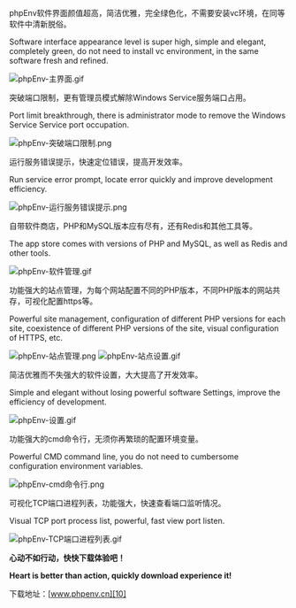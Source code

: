 phpEnv软件界面颜值超高，简洁优雅，完全绿色化，不需要安装vc环境，在同等软件中清新脱俗。

Software interface appearance level is super high, simple and elegant, completely green, do not need to install vc environment, in the same software fresh and refined.

![phpEnv-主界面.gif][1]



突破端口限制，更有管理员模式解除Windows Service服务端口占用。

Port limit breakthrough, there is administrator mode to remove the Windows Service Service port occupation.

![phpEnv-突破端口限制.png][2]



运行服务错误提示，快速定位错误，提高开发效率。

Run service error prompt, locate error quickly and improve development efficiency.

![phpEnv-运行服务错误提示.png][3]



自带软件商店，PHP和MySQL版本应有尽有，还有Redis和其他工具等。

The app store comes with versions of PHP and MySQL, as well as Redis and other tools.

![phpEnv-软件管理.gif][4]



功能强大的站点管理，为每个网站配置不同的PHP版本，不同PHP版本的网站共存，可视化配置https等。

Powerful site management, configuration of different PHP versions for each site, coexistence of different PHP versions of the site, visual configuration of HTTPS, etc.

![phpEnv-站点管理.png][5]
![phpEnv-站点设置.gif][6]



简洁优雅而不失强大的软件设置，大大提高了开发效率。

Simple and elegant without losing powerful software Settings, improve the efficiency of development.

![phpEnv-设置.gif][7]



功能强大的cmd命令行，无须你再繁琐的配置环境变量。

Powerful CMD command line, you do not need to cumbersome configuration environment variables.

![phpEnv-cmd命令行.png][8]



可视化TCP端口进程列表，功能强大，快速查看端口监听情况。

Visual TCP port process list, powerful, fast view port listen.

![phpEnv-TCP端口进程列表.gif][9]



**心动不如行动，快快下载体验吧！**


**Heart is better than action, quickly download experience it!**

下载地址：[www.phpenv.cn][10]


  [1]: https://www.phpenv.cn/usr/uploads/2019/03/3348190331.gif
  [2]: https://www.phpenv.cn/usr/uploads/2019/03/777132643.png
  [3]: https://www.phpenv.cn/usr/uploads/2019/03/2915528119.png
  [4]: https://www.phpenv.cn/usr/uploads/2019/04/2842399556.gif
  [5]: https://www.phpenv.cn/usr/uploads/2019/03/1018919840.png
  [6]: https://www.phpenv.cn/usr/uploads/2019/03/3492564279.gif
  [7]: https://www.phpenv.cn/usr/uploads/2019/03/1657661505.gif
  [8]: https://www.phpenv.cn/usr/uploads/2019/03/3190814910.png
  [9]: https://www.phpenv.cn/usr/uploads/2019/03/462173750.gif
  [10]: http://www.phpenv.cn
